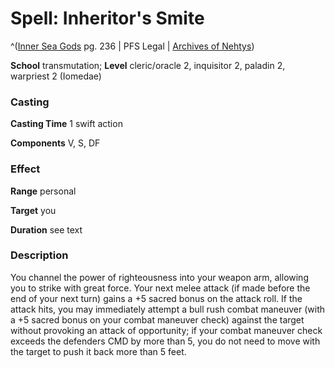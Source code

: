 # Spell: Inheritor's Smite

^([Inner Sea Gods][ss-inheritor-s-smite] pg. 236 | PFS Legal | [Archives of Nehtys][sn-inheritor-s-smite])

**School** transmutation; **Level** cleric/oracle 2, inquisitor 2, paladin 2, warpriest 2 (Iomedae)

### Casting

**Casting Time** 1 swift action  

**Components** V, S, DF

### Effect

**Range** personal  

**Target** you  

**Duration** see text

### Description

You channel the power of righteousness into your weapon arm, allowing you to strike with great force. Your next melee attack (if made before the end of your next turn) gains a +5 sacred bonus on the attack roll. If the attack hits, you may immediately attempt a bull rush combat maneuver (with a +5 sacred bonus on your combat maneuver check) against the target without provoking an attack of opportunity; if your combat maneuver check exceeds the defenders CMD by more than 5, you do not need to move with the target to push it back more than 5 feet.

[ss-inheritor-s-smite]: http://paizo.com/products/btpy94wj
[sn-inheritor-s-smite]: http://www.archivesofnethys.com/SpellDisplay.aspx?ItemName=Inheritor%27s%20Smite